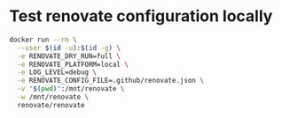 # Test renovate configuration locally

```bash
docker run --rm \
  --user $(id -u):$(id -g) \
  -e RENOVATE_DRY_RUN=full \
  -e RENOVATE_PLATFORM=local \
  -e LOG_LEVEL=debug \
  -e RENOVATE_CONFIG_FILE=.github/renovate.json \
  -v "$(pwd)":/mnt/renovate \
  -w /mnt/renovate \
  renovate/renovate
```
